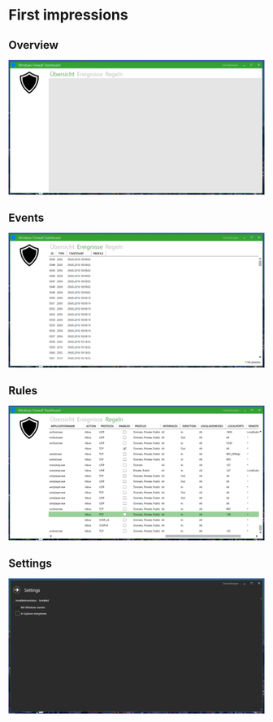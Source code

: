 # First impressions

## Overview
![Overview](Screenshots/Overview.png)

## Events
![Events](Screenshots/Events.png)

## Rules
![Rules](Screenshots/Rules.png)

## Settings
![Settings](Screenshots/Settings.png)
